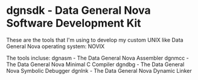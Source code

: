 # dgnsdk - Data General Nova Software Development Kit

These are the tools that I'm using to develop my custom UNIX like Data General
Nova operating system: NOVIX

The tools incluse:
dgnasm - The Data General Nova Assembler
dgnmcc - The Data General Nova Minimal C Compiler
dgndbg - The Data General Nova Symbolic Debugger
dgnlnk - The Data General Nova Dynamic Linker
